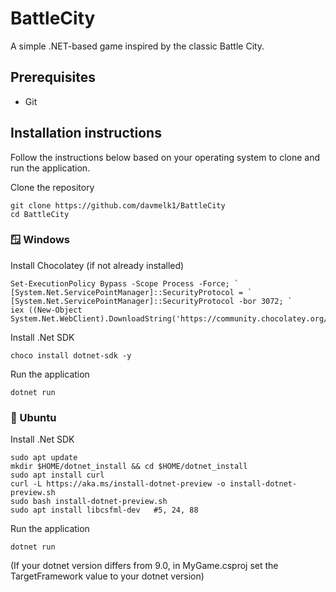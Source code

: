 # BattleCity

A simple .NET-based game inspired by the classic Battle City.

## Prerequisites

- Git

## Installation instructions

Follow the instructions below based on your operating system to clone and run the application.


Clone the repository
```
git clone https://github.com/davmelk1/BattleCity
cd BattleCity
```

### 🪟 Windows
Install Chocolatey (if not already installed)
```
Set-ExecutionPolicy Bypass -Scope Process -Force; `
[System.Net.ServicePointManager]::SecurityProtocol = `
[System.Net.ServicePointManager]::SecurityProtocol -bor 3072; `
iex ((New-Object System.Net.WebClient).DownloadString('https://community.chocolatey.org/install.ps1'))
```
Install .Net SDK
```
choco install dotnet-sdk -y
```
Run the application
```
dotnet run
```

### 🐧 Ubuntu

Install .Net SDK
```
sudo apt update
mkdir $HOME/dotnet_install && cd $HOME/dotnet_install
sudo apt install curl
curl -L https://aka.ms/install-dotnet-preview -o install-dotnet-preview.sh
sudo bash install-dotnet-preview.sh
sudo apt install libcsfml-dev   #5, 24, 88
```

Run the application
```
dotnet run
```
(If your dotnet version differs from 9.0, in MyGame.csproj set the TargetFramework value to your dotnet version)